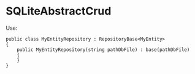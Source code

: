 # SQLiteAbstractCrud

Use:

    public class MyEntityRepository : RepositoryBase<MyEntity>
    {
        public MyEntityRepository(string pathDbFile) : base(pathDbFile)
        {
        }
    }
